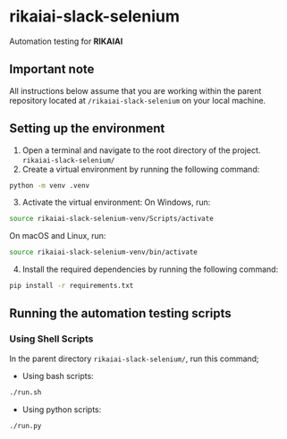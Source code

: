 # rikaiai-slack-selenium
Automation testing for **RIKAIAI**

## Important note
All instructions below assume that you are working within the parent repository located at `/rikaiai-slack-selenium` on your local machine.

## Setting up the environment
1. Open a terminal and navigate to the root directory of the project.
`rikaiai-slack-selenium/`
2. Create a virtual environment by running the following command:
```sh
python -m venv .venv
```
3. Activate the virtual environment:
On Windows, run:
```sh
source rikaiai-slack-selenium-venv/Scripts/activate
```
On macOS and Linux, run:
```sh 
source rikaiai-slack-selenium-venv/bin/activate
```
4. Install the required dependencies by running the following command:
```sh
pip install -r requirements.txt
```

## Running the automation testing scripts
### Using Shell Scripts
In the parent directory `rikaiai-slack-selenium/`, run this command;
- Using bash scripts:
```sh
./run.sh
```
- Using python scripts:
```sh 
./run.py 
```
